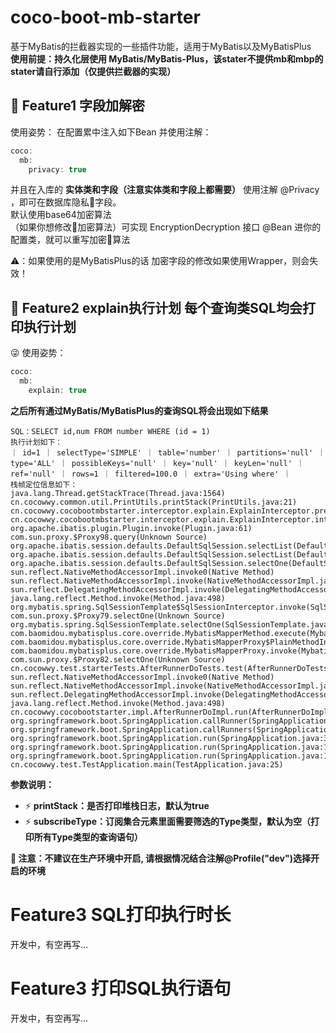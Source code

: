 # coco-boot-mb-starter

基于MyBatis的拦截器实现的一些插件功能，适用于MyBatis以及MyBatisPlus  
**使用前提：持久化层使用 MyBatis/MyBatis-Plus，该stater不提供mb和mbp的stater请自行添加（仅提供拦截器的实现）**

##  🍬 Feature1 字段加解密
使用姿势：
在配置累中注入如下Bean
并使用注解：
```java
coco:
  mb:
    privacy: true
```
并且在入库的 **实体类和字段（注意实体类和字段上都需要）** 使用注解 @Privacy ，即可在数据库隐私🔏字段。  
默认使用base64加密算法  
（如果你想修改🔐加密算法）可实现 EncryptionDecryption 接口 @Bean 进你的配置类，就可以重写加密🔐算法

⚠：如果使用的是MyBatisPlus的话 加密字段的修改如果使用Wrapper，则会失效！


##  🍬 Feature2  explain执行计划 每个查询类SQL均会打印执行计划
😜 使用姿势： 
```java
coco:
  mb:
    explain: true
```
**之后所有通过MyBatis/MyBatisPlus的查询SQL将会出现如下结果**
```text
SQL：SELECT id,num FROM number WHERE (id = 1)
执行计划如下：
｜ id=1 ｜ selectType='SIMPLE' ｜ table='number' ｜ partitions='null' ｜ type='ALL' ｜ possibleKeys='null' ｜ key='null' ｜ keyLen='null' ｜ ref='null' ｜ rows=1 ｜ filtered=100.0 ｜ extra='Using where' ｜
栈帧定位信息如下：
java.lang.Thread.getStackTrace(Thread.java:1564)
cn.cocowwy.common.util.PrintUtils.printStack(PrintUtils.java:21)
cn.cocowwy.cocobootmbstarter.interceptor.explain.ExplainInterceptor.preExplain(ExplainInterceptor.java:96)
cn.cocowwy.cocobootmbstarter.interceptor.explain.ExplainInterceptor.intercept(ExplainInterceptor.java:81)
org.apache.ibatis.plugin.Plugin.invoke(Plugin.java:61)
com.sun.proxy.$Proxy98.query(Unknown Source)
org.apache.ibatis.session.defaults.DefaultSqlSession.selectList(DefaultSqlSession.java:147)
org.apache.ibatis.session.defaults.DefaultSqlSession.selectList(DefaultSqlSession.java:140)
org.apache.ibatis.session.defaults.DefaultSqlSession.selectOne(DefaultSqlSession.java:76)
sun.reflect.NativeMethodAccessorImpl.invoke0(Native Method)
sun.reflect.NativeMethodAccessorImpl.invoke(NativeMethodAccessorImpl.java:62)
sun.reflect.DelegatingMethodAccessorImpl.invoke(DelegatingMethodAccessorImpl.java:43)
java.lang.reflect.Method.invoke(Method.java:498)
org.mybatis.spring.SqlSessionTemplate$SqlSessionInterceptor.invoke(SqlSessionTemplate.java:426)
com.sun.proxy.$Proxy79.selectOne(Unknown Source)
org.mybatis.spring.SqlSessionTemplate.selectOne(SqlSessionTemplate.java:159)
com.baomidou.mybatisplus.core.override.MybatisMapperMethod.execute(MybatisMapperMethod.java:90)
com.baomidou.mybatisplus.core.override.MybatisMapperProxy$PlainMethodInvoker.invoke(MybatisMapperProxy.java:148)
com.baomidou.mybatisplus.core.override.MybatisMapperProxy.invoke(MybatisMapperProxy.java:89)
com.sun.proxy.$Proxy82.selectOne(Unknown Source)
cn.cocowwy.test.starterTests.AfterRunnerDoTests.test(AfterRunnerDoTests.java:46)
sun.reflect.NativeMethodAccessorImpl.invoke0(Native Method)
sun.reflect.NativeMethodAccessorImpl.invoke(NativeMethodAccessorImpl.java:62)
sun.reflect.DelegatingMethodAccessorImpl.invoke(DelegatingMethodAccessorImpl.java:43)
java.lang.reflect.Method.invoke(Method.java:498)
cn.cocowwy.cocobootstarter.impl.AfterRunnerDoImpl.run(AfterRunnerDoImpl.java:46)
org.springframework.boot.SpringApplication.callRunner(SpringApplication.java:783)
org.springframework.boot.SpringApplication.callRunners(SpringApplication.java:773)
org.springframework.boot.SpringApplication.run(SpringApplication.java:319)
org.springframework.boot.SpringApplication.run(SpringApplication.java:1247)
org.springframework.boot.SpringApplication.run(SpringApplication.java:1236)
cn.cocowwy.test.TestApplication.main(TestApplication.java:25)
```
**参数说明：**  
- ⚡️ ️**printStack：是否打印堆栈日志，默认为true**  
- ⚡️ **subscribeType：订阅集合元素里面需要筛选的Type类型，默认为空（打印所有Type类型的查询语句）**

**🍓 注意：不建议在生产环境中开启, 请根据情况结合注解@Profile("dev")选择开启的环境**

# Feature3 SQL打印执行时长
开发中，有空再写...


# Feature3 打印SQL执行语句
开发中，有空再写...


